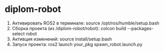 # diplom-robot
1. Активировать ROS2 в терминале: source /opt/ros/humble/setup.bash
2. Сборка проекта (из /diplom-robot/robot): colcon build --packages-select robot
3. Активция изменений: source install/setup.bash
4. Запуск проекта: ros2 launch your_pkg spawn_robot.launch.py